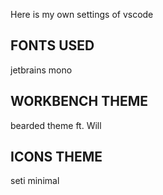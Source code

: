 Here is my own settings of vscode

## FONTS USED 
jetbrains mono

## WORKBENCH THEME
bearded theme ft. Will

## ICONS THEME
seti minimal